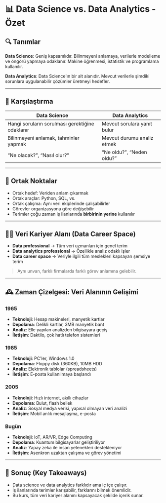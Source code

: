 # 📊 Data Science vs. Data Analytics - Özet

## 🔍 Tanımlar

**Data Science**: Geniş kapsamlıdır. Bilinmeyeni anlamaya, verilerle modelleme ve öngörü yapmaya odaklanır. Makine öğrenmesi, istatistik ve programlama kullanılır.

**Data Analytics**: Data Science'ın bir alt alanıdır. Mevcut verilerle şimdiki sorunlara uygulanabilir çözümler üretmeyi hedefler.

---

## 📌 Karşılaştırma

| Data Science | Data Analytics |
|--------------|----------------|
| Hangi soruların sorulması gerektiğine odaklanır | Mevcut sorulara yanıt bulur |
| Bilinmeyeni anlamak, tahminler yapmak | Mevcut durumu analiz etmek |
| “Ne olacak?”, “Nasıl olur?” | “Ne oldu?”, “Neden oldu?” |

---

## 🤝 Ortak Noktalar

- Ortak hedef: Veriden anlam çıkarmak
- Ortak araçlar: Python, SQL, vs.
- Ortak çalışma: Aynı veri ekiplerinde çalışabilirler
- Görevler organizasyona göre değişebilir
- Terimler çoğu zaman iş ilanlarında **birbirinin yerine** kullanılır

---

## 👩‍💻 Veri Kariyer Alanı (Data Career Space)

- **Data professional** → Tüm veri uzmanları için genel terim
- **Data analytics professional** → Özellikle analiz odaklı işler
- **Data career space** → Veriyle ilgili tüm meslekleri kapsayan şemsiye terim

> Aynı unvan, farklı firmalarda farklı görev anlamına gelebilir.

---

## 🕰️ Zaman Çizelgesi: Veri Alanının Gelişimi

### 1965
- **Teknoloji**: Hesap makineleri, manyetik kartlar
- **Depolama**: Delikli kartlar, 3MB manyetik bant
- **Analiz**: Elle yapılan analizden bilgisayara geçiş
- **İletişim**: Daktilo, çok hatlı telefon sistemleri

### 1985
- **Teknoloji**: PC'ler, Windows 1.0
- **Depolama**: Floppy disk (360KB), 10MB HDD
- **Analiz**: Elektronik tablolar (spreadsheets)
- **İletişim**: E-posta kullanılmaya başlandı

### 2005
- **Teknoloji**: Hızlı internet, akıllı cihazlar
- **Depolama**: Bulut, flash bellek
- **Analiz**: Sosyal medya verisi, yapısal olmayan veri analizi
- **İletişim**: Mobil anlık mesajlaşma, e-posta

### Bugün
- **Teknoloji**: IoT, AR/VR, Edge Computing
- **Depolama**: Kuantum bilgisayarlar geliştiriliyor
- **Analiz**: Yapay zeka ile insan yetenekleri destekleniyor
- **İletişim**: Asenkron uzaktan çalışma ve görev yönetimi

---

## 🎯 Sonuç (Key Takeaways)

- Data science ve data analytics farklıdır ama iç içe çalışır.
- İş ilanlarında terimler karışabilir, farklarını bilmek önemlidir.
- Bu kurs, tüm veri kariyer alanını kapsayacak şekilde içerik sunar.
